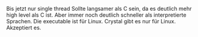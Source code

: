 Bis jetzt nur single thread
Sollte langsamer als C sein, da es deutlich mehr high level als C ist. Aber immer noch deutlich schneller als interpretierte Sprachen.
Die executable ist für Linux.
Crystal gibt es nur für Linux.
Akzeptiert es.